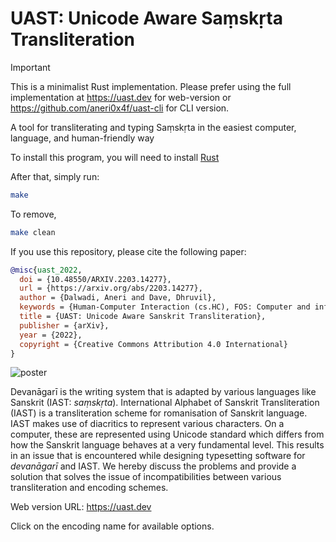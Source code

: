 # UAST: Unicode Aware Saṃskṛta Transliteration

> [!IMPORTANT]
> This is a minimalist Rust implementation. Please prefer using the full implementation at https://uast.dev for
> web-version or https://github.com/aneri0x4f/uast-cli for CLI version.

A tool for transliterating and typing Saṃskṛta in the easiest
computer, language, and human-friendly way

To install this program, you will need to install [Rust](https://rust-lang.org)

After that, simply run:

```bash
make
```

To remove,

```bash
make clean
```

If you use this repository, please cite the following paper:

```bibtex
@misc{uast_2022,
  doi = {10.48550/ARXIV.2203.14277},
  url = {https://arxiv.org/abs/2203.14277},
  author = {Dalwadi, Aneri and Dave, Dhruvil},
  keywords = {Human-Computer Interaction (cs.HC), FOS: Computer and information sciences, H.5.2},
  title = {UAST: Unicode Aware Sanskrit Transliteration},
  publisher = {arXiv},
  year = {2022},
  copyright = {Creative Commons Attribution 4.0 International}
}
```

![poster](/uast_poster.png)

Devanāgarī is the writing system that is adapted by various languages like Sanskrit (IAST:
_saṃskṛta_). International Alphabet of Sanskrit Transliteration (IAST) is a transliteration scheme for romanisation of
Sanskrit language. IAST makes use of diacritics to represent various characters. On a computer, these are represented
using Unicode standard which differs from how the Sanskrit language behaves at a very fundamental level. This results in
an issue that is encountered while designing typesetting software for _devanāgarī_ and IAST. We hereby discuss the
problems and provide a solution that solves the issue of incompatibilities between various transliteration and encoding
schemes.

Web version URL: https://uast.dev

Click on the encoding name for available options.
